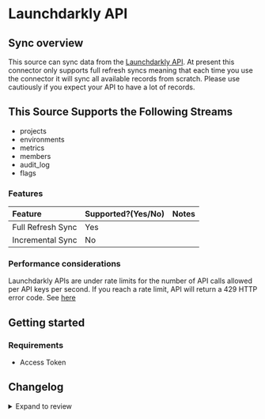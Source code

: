 # Launchdarkly API

## Sync overview

This source can sync data from the [Launchdarkly API](https://apidocs.launchdarkly.com/#section/Overview). At present this connector only supports full refresh syncs meaning that each time you use the connector it will sync all available records from scratch. Please use cautiously if you expect your API to have a lot of records.

## This Source Supports the Following Streams

- projects
- environments
- metrics
- members
- audit_log
- flags

### Features

| Feature           | Supported?\(Yes/No\) | Notes |
| :---------------- | :------------------- | :---- |
| Full Refresh Sync | Yes                  |       |
| Incremental Sync  | No                   |       |

### Performance considerations

Launchdarkly APIs are under rate limits for the number of API calls allowed per API keys per second. If you reach a rate limit, API will return a 429 HTTP error code. See [here](https://apidocs.launchdarkly.com/#section/Overview/Rate-limiting)

## Getting started

### Requirements

- Access Token

## Changelog

<details>
  <summary>Expand to review</summary>

| Version | Date       | Pull Request                                              | Subject                                        |
| :------ | :--------- | :-------------------------------------------------------- | :--------------------------------------------- |
| 0.1.11 | 2024-08-03 | [43270](https://github.com/airbytehq/airbyte/pull/43270) | Update dependencies |
| 0.1.10 | 2024-07-27 | [42600](https://github.com/airbytehq/airbyte/pull/42600) | Update dependencies |
| 0.1.9 | 2024-07-20 | [42369](https://github.com/airbytehq/airbyte/pull/42369) | Update dependencies |
| 0.1.8 | 2024-07-13 | [41700](https://github.com/airbytehq/airbyte/pull/41700) | Update dependencies |
| 0.1.7 | 2024-07-10 | [41425](https://github.com/airbytehq/airbyte/pull/41425) | Update dependencies |
| 0.1.6 | 2024-07-09 | [41284](https://github.com/airbytehq/airbyte/pull/41284) | Update dependencies |
| 0.1.5 | 2024-07-06 | [40891](https://github.com/airbytehq/airbyte/pull/40891) | Update dependencies |
| 0.1.4 | 2024-06-25 | [40395](https://github.com/airbytehq/airbyte/pull/40395) | Update dependencies |
| 0.1.3 | 2024-06-22 | [40131](https://github.com/airbytehq/airbyte/pull/40131) | Update dependencies |
| 0.1.2 | 2024-06-06 | [39245](https://github.com/airbytehq/airbyte/pull/39245) | [autopull] Upgrade base image to v1.2.2 |
| 0.1.1 | 2024-05-28 | [38694](https://github.com/airbytehq/airbyte/pull/38694) | Make compatible with builder |
| 0.1.0   | 2022-10-30 | [#18660](https://github.com/airbytehq/airbyte/pull/18660) | 🎉 New Source: Launchdarkly API [low-code CDK] |

</details>
